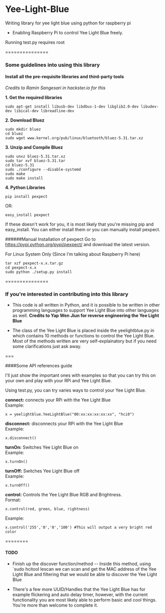 Yee-Light-Blue
==============

Writing library for yee light blue using python for raspberry pi

- Enabling Raspberry Pi to control Yee Light Blue freely.

Running test.py requires root

===============

### Some guidelines into using this library

#### Install all the pre-requisite libraries and third-party tools

*Credits to Ramin Sangesari in hackster.io for this*

**1. Get the required libraries**
```
sudo apt-get install libusb-dev libdbus-1-dev libglib2.0-dev libudev-dev libical-dev libreadline-dev
```
**2. Download Bluez**
```
sudo mkdir bluez
cd bluez
sudo wget www.kernel.org/pub/linux/bluetooth/bluez-5.31.tar.xz
```
**3. Unzip and Compile Bluez**
```
sudo unxz bluez-5.31.tar.xz
sudo tar xvf bluez-5.31.tar
cd bluez-5.31
sudo ./configure --disable-systemd
sudo make
sudo make install
```

**4. Python Libraries**

`pip install pexpect`

OR:

`easy_install pexpect`

If these doesn't work for you, it is most likely that you're missing pip and easy_install. You can either install them or you can manually install pexpect.

######Manual Installation of pexpect
Go to https://pypi.python.org/pypi/pexpect/ and download the latest version.

For Linux System Only (Since I'm talking about Raspberry Pi here)
```
tar xzf pexpect-x.x.tar.gz
cd pexpect-x.x
sudo python ./setup.py install
```

===============


### If you're interested in contributing into this library

- This code is all written in Python, and it is possible to be written in other programming languages to support Yee Light Blue into other languages as well. **Credits to Yap Wen Jiun for reverse engineering the Yee Light Blue**

- The class of the Yee Light Blue is placed inside the yeelightblue.py in which contains 10 methods or functions to control the Yee Light Blue. Most of the methods written are very self-explainatory but if you need some clarifications just ask away.

===

####Some API references guide

I'll just show the important ones with examples so that you can try this on your own and play with your RPi and Yee Light Blue.

Using test.py, you can try varies ways to control your Yee Light Blue.

**connect:** connects your RPi with the Yee Light Blue<br />
Example:
```
x = yeelightblue.YeeLightBlue("00:xx:xx:xx:xx:xx", "hci0")
```
**disconnect:** disconnects your RPi with the Yee Light Blue<br />
Example:
```
x.disconnect()
```

**turnOn:** Switches Yee Light Blue on<br />
Example:
```
x.turnOn()
```

**turnOff:** Switches Yee Light Blue off<br />
Example:
```
x.turnOff()
```

**control:** Controls the Yee Light Blue RGB and Brightness.<br />
Format:
```
x.control(red, green, blue, rightness)
```
Example:
```
x.control('255','0','0','100') #This will output a very bright red color
```

========
#### TODO
- Finish up the discover function/method
-- Inside this method, using `sudo hcitool lescan we can scan and get the MAC address of the Yee Light Blue and filtering that we would be able to discover the Yee Light Blue

- There's a few more UUID/Handles that the Yee Light Blue has for example flickering and auto delay timer, however, with the current functionality you are most likely able to perform basic and cool things. You're more than welcome to complete it.
